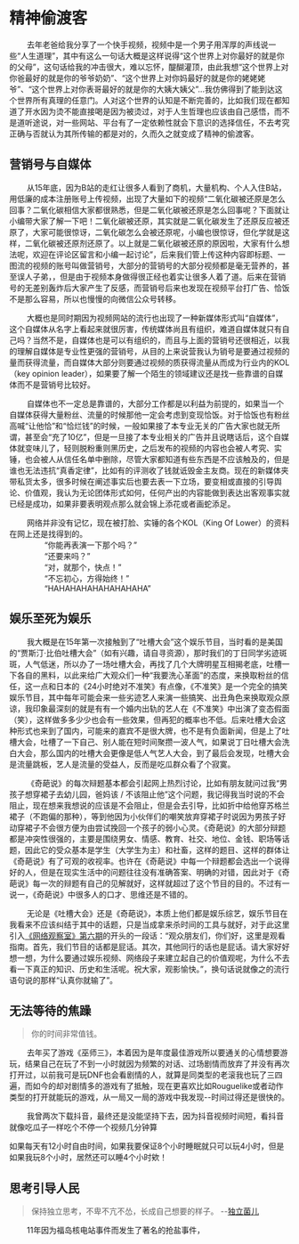 # 精神偷渡客

&nbsp;&nbsp;&nbsp;&nbsp;&nbsp;&nbsp;&nbsp;&nbsp;去年老爸给我分享了一个快手视频，视频中是一个男子用浑厚的声线说一些“人生道理”，其中有这么一句话大概是这样说得“这个世界上对你最好的就是你的父母”，这句话给我的冲击很大，难以忘怀，醍醐灌顶，由此我想“这个世界上对你爸最好的就是你的爷爷奶奶”、“这个世界上对你妈最好的就是你的姥姥姥爷”、“这个世界上对你表哥最好的就是你的大姨大姨父”…我仿佛得到了能到达这个世界所有真理的任意门。人对这个世界的认知是不断完善的，比如我们现在都知道了开水因为烫不能直接喝是因为被烫过，对于人生哲理也应该由自己感悟，而不是道听途说，对一些网站、平台有了一定依赖性就会下意识的选择信任，不去考究正确与否就认为其所传输的都是对的，久而久之就变成了精神的偷渡客。

## 营销号与自媒体

&nbsp;&nbsp;&nbsp;&nbsp;&nbsp;&nbsp;&nbsp;&nbsp;从15年底，因为B站的走红让很多人看到了商机，大量机构、个人入住B站，用低廉的成本注册账号上传视频，出现了大量如下的视频“二氧化碳被还原是怎么回事？二氧化碳相信大家都很熟悉，但是二氧化碳被还原是怎么回事呢？下面就让小编带大家了解一下吧！二氧化碳被还原，其实就是二氧化碳发生了还原反应被还原了，大家可能很惊讶，二氧化碳怎么会被还原呢，小编也很惊讶，但化学就是这样，二氧化碳被还原剂还原了。以上就是二氧化碳被还原的原因啦，大家有什么想法呢，欢迎在评论区留言和小编一起讨论”，后来我们管上传这种内容即标题、一图流的视频的账号叫做营销号，大部分的营销号的大部分视频都是毫无营养的，甚至误人子弟，，但是由于视频本身做得很正经也着实让很多人着了道。后来在营销号的无差别轰炸后大家产生了反感，而营销号后来也发现在视频平台打广告、恰饭不是那么容易，所以也慢慢的向微信公众号转移。

&nbsp;&nbsp;&nbsp;&nbsp;&nbsp;&nbsp;&nbsp;&nbsp;大概也是同时期因为视频网站的流行也出现了一种新媒体形式叫“自媒体”，这个自媒体从名字上看起来就很厉害，传统媒体尚且有组织，难道自媒体就只有自己吗？当然不是，自媒体也是可以有组织的，而且与上面的营销号还很相近，以我的理解自媒体是专业性更强的营销号，从目的上来说营我认为销号是要通过视频的量而获得流量，而自媒体大部分则要通过视频的质获得流量从而成为行业内的KOL（key opinion leader），如果要了解一个陌生的领域建议还是找一些靠谱的自媒体而不是营销号比较好。

&nbsp;&nbsp;&nbsp;&nbsp;&nbsp;&nbsp;&nbsp;&nbsp;自媒体也不一定总是靠谱的，大部分工作都是以利益为前提的，如果当一个自媒体获得大量粉丝、流量的时候那他一定会考虑到变现恰饭。对于恰饭也有粉丝高喊“让他恰”和“恰烂钱”的时候，一般如果接了本专业无关的广告大家也就无所谓，甚至会“充了10亿”，但是一旦接了本专业相关的广告并且说瞎话后，这个自媒体就变味儿了，轻则脱粉重则黑历史，之后发布的视频的内容也会被人考究、实锤，也会被人从信任名单中删除，尽管大家都知道有些东西是不应该触及的，但是谁也无法违抗“真香定律”，比如有的评测收了钱就诋毁金主友商。现在的新媒体夹带私货太多，很多时候在阐述事实后也要去表一下立场，要变相或直接的引导舆论、价值观，我认为无论团体形式如何，任何产出的内容能做到表达出客观事实就已经是成功，如果非要表明观点那么就会锦上添花或者画蛇添足。

&nbsp;&nbsp;&nbsp;&nbsp;&nbsp;&nbsp;&nbsp;&nbsp;网络并非没有记忆，现在被打脸、实锤的各个KOL（King Of Lower）的资料在网上还是找得到的。<br>
&nbsp;&nbsp;&nbsp;&nbsp;&nbsp;&nbsp;&nbsp;&nbsp;&nbsp;&nbsp;&nbsp;&nbsp;&nbsp;&nbsp;&nbsp;&nbsp;“你能再表演一下那个吗？”<br>
&nbsp;&nbsp;&nbsp;&nbsp;&nbsp;&nbsp;&nbsp;&nbsp;&nbsp;&nbsp;&nbsp;&nbsp;&nbsp;&nbsp;&nbsp;&nbsp;“还要来吗？”<br>
&nbsp;&nbsp;&nbsp;&nbsp;&nbsp;&nbsp;&nbsp;&nbsp;&nbsp;&nbsp;&nbsp;&nbsp;&nbsp;&nbsp;&nbsp;&nbsp;“对，就那个，快点！”<br>
&nbsp;&nbsp;&nbsp;&nbsp;&nbsp;&nbsp;&nbsp;&nbsp;&nbsp;&nbsp;&nbsp;&nbsp;&nbsp;&nbsp;&nbsp;&nbsp;“不忘初心，方得始终！”<br>
&nbsp;&nbsp;&nbsp;&nbsp;&nbsp;&nbsp;&nbsp;&nbsp;&nbsp;&nbsp;&nbsp;&nbsp;&nbsp;&nbsp;&nbsp;&nbsp;“HAHAHAHAHAHAHAHAHA”<br>

## 娱乐至死为娱乐
&nbsp;&nbsp;&nbsp;&nbsp;&nbsp;&nbsp;&nbsp;&nbsp;我大概是在15年第一次接触到了“吐槽大会”这个娱乐节目，当时看的是美国的“贾斯汀·比伯吐槽大会”（如有兴趣，请自寻资源），那时我们的丁日同学劣迹斑斑，人气低迷，所以办了一场吐槽大会，再找了几个大牌明星互相揭老底，吐槽一下各自的黑料，以此来给广大观众们一种“我要洗心革面”的态度，来换取粉丝的信任，这一点和日本的《24小时绝对不准笑》有点像，《不准笑》是一个完全的搞笑娱乐节目，其中每年可能会来一些劣迹艺人来演一些搞笑、出丑角色来换取观众原谅，我印象最深刻的就是有有一个婚内出轨的艺人在《不准笑》中出演了变态假面（笑），这样做多多少少也会有一些效果，但再犯的概率也不低。后来吐槽大会这种形式也来到了国内，可能来的嘉宾不是很大牌，也不是有负面新闻，但是上了吐槽大会，吐槽了一下自己、别人能在短时间聚攒一波人气，如果说丁日吐槽大会洗白大会，那么国内的吐槽大会更像是低人气艺人大会，到了最后会发现，吐槽大会是流量跳板，艺人是流量的受益人，反而是吃瓜群众看了个寂寞。

&nbsp;&nbsp;&nbsp;&nbsp;&nbsp;&nbsp;&nbsp;&nbsp;《奇葩说》的每次辩题基本都会引起网上热烈讨论，比如有朋友就问过我“男孩子想穿裙子去幼儿园，爸妈该 / 不该阻止他”这个问题，我记得我当时说的不会阻止，现在想来我想说的应该是不会阻止，但是会去引导，比如折中给他穿苏格兰裙子（不跑偏的那种），等到他因为小伙伴们的嘲笑放弃穿裙子时说因为男孩子好动穿裙子不会很方便为由尝试挽回一个孩子的弱小心灵。《奇葩说》的大部分辩题都是冲突性很强的，主要是围绕男女、情感、教育、社交、地位、金钱、职场等话题，因此它的受众基本是学生（大学生为主）和社畜，这样的题目、这样的群体让《奇葩说》有了可观的收视率。也许在《奇葩说》中每一个辩题都会选出一个说得好的人，但是在现实生活中的问题往往没有准确答案、明确的对错，因此对于《奇葩说》每一次的辩题有自己的见解就好，这样就超过了这个节目的目的。不过有一说一，《奇葩说》中很多人的口才、思维还是不错的。

&nbsp;&nbsp;&nbsp;&nbsp;&nbsp;&nbsp;&nbsp;&nbsp;无论是《吐槽大会》还是《奇葩说》，本质上他们都是娱乐综艺，娱乐节目在我看来不应该纠结于其中的话题，只是当成拿来杀时间的工具与就好，对于此这里引入[《网络观察室》第六期](https://www.bilibili.com/video/BV1SW411a7EJ?from=search&seid=879480635237900817)的开头的一段话：“观众朋友们，你们好，这里是观看指南。首先，我们节目的话都是屁话。其次，其他同行的话也是屁话。请大家好好想一想，为什么要通过娱乐视频、网络段子来建立起自己的价值观呢，为什么不去看一下真正的知识、历史和生活呢。祝大家，观影愉快。”，换句话说就像之的流行语句说的那样“认真你就输了”。

## 无法等待的焦躁

>你的时间非常值钱。

&nbsp;&nbsp;&nbsp;&nbsp;&nbsp;&nbsp;&nbsp;&nbsp;去年买了游戏《巫师三》，本着因为是年度最佳游戏所以要通关的心情想要游玩，结果自己在玩了不到一小时就因为频繁的对话、过场剧情而放弃了并没有再次打开过，以前我可是玩DNF也会看剧情的人，就算是同类型的老滚我也玩了三四遍，而如今的却对剧情多的游戏有了抵触，现在更喜欢比如Rouguelike或者动作类型的打开就能玩的游戏，从一局又一局的游戏中我发现--时间过得还是很快的。

&nbsp;&nbsp;&nbsp;&nbsp;&nbsp;&nbsp;&nbsp;&nbsp;我曾两次下载抖音，最终还是没能坚持下去，因为抖音视频时间短，看抖音就像吃瓜子一样吃个不停一个视频几分钟算

如果每天有12小时自由时间，如果我要保证8个小时睡眠就只可以玩4小时，但是如果我玩8个小时，居然还可以睡4个小时欸！


## 思考引导人民

>保持独立思考，不卑不亢不怂，长成自己想要的样子。   --[独立菌儿](https://space.bilibili.com/102984190)

&nbsp;&nbsp;&nbsp;&nbsp;&nbsp;&nbsp;&nbsp;&nbsp;11年因为福岛核电站事件而发生了著名的抢盐事件，